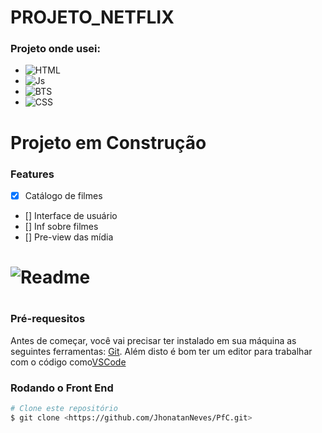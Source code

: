 <h1>PROJETO_NETFLIX</h1>

### Projeto onde usei:
 * <img alt="HTML" src="https://img.shields.io/badge/HTML5-E34F26?style=for-the-badge&logo=html5&logoColor=white"> 
 * <img alt="Js" src="https://img.shields.io/badge/JavaScript-F7DF1E?style=for-the-badge&logo=javascript&logoColor=black"> 
 * <img alt="BTS" src="https://img.shields.io/badge/Bootstrap-563D7C?style=for-the-badge&logo=bootstrap&logoColor=white"> 
 * <img alt="CSS" src="https://img.shields.io/badge/CSS3-1572B6?style=for-the-badge&logo=css3&logoColor=white"> 
  
  


# Projeto em Construção



### Features

- [x] Catálogo de filmes
- [] Interface de usuário
- [] Inf sobre filmes
- [] Pre-view das mídia

<h1> <img alt="Readme" tittle="Readme" src="./anet.gif"><h1>

### Pré-requesitos

Antes de começar, você vai precisar ter instalado em sua máquina as seguintes ferramentas:
[Git](https://git-scm.com).
Além disto é bom ter um editor para trabalhar com o código como[VSCode](https://code.visualstudio.com/)



### Rodando o Front End

```bash 
# Clone este repositório
$ git clone <https://github.com/JhonatanNeves/PfC.git>


```
